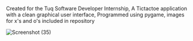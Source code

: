 Created for the Tuq Software Developer Internship, A Tictactoe application with a clean graphical user interface, 
Programmed using pygame, 
images for x's and o's included in repository

![Screenshot (35)](https://user-images.githubusercontent.com/84197552/158729750-2a749008-202e-4348-8b44-d042b07cfdde.png)

